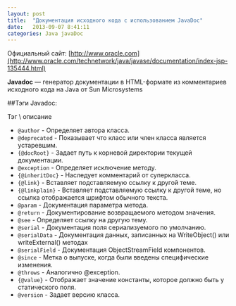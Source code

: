 ```yaml
---
layout: post
title:  "Документация исходного кода с использованием JavaDoc"
date:   2013-09-07 8:41:11
categories: Java javaDoc
---
```

Официальный сайт: [http://www.oracle.com](http://www.oracle.com/technetwork/java/javase/documentation/index-jsp-135444.html)

**Javadoc** — генератор документации в HTML-формате из комментариев исходного кода на Java от Sun Microsystems

##Тэги Javadoc:

Тэг \ описание	
- `@author` - Определяет автора класса.
- `@deprecated` - Показывает что класс или член класса является устаревшим.
- `{@docRoot}` - Задает путь к корневой директории текущей документации.
- `@exception` - Определяет исключение методу.
- `{@inheritDoc}` - Наследует комментарий от суперкласса.
- `{@link}` - Вставляет подставляемую ссылку к другой теме.
- `{@linkplain}` - Вставляет подставляемую ссылку к другой теме, но ссылка отображается шрифтом обычного текста.
- `@param` - Документация параметра метода.
- `@return` - Документирование возвращаемого методом значения.
- `@see` - Определяет ссылку на другую тему.
- `@serial` - Документация поля сериализуемого по умолчанию.
- `@serialData` - Документация данных, записанных на WriteObject() или writeExternal() методах
- `@serialField` - Документация ObjectStreamField компонентов.
- `@since` - Метка о выпуске, когда были введены специфические изменения.
- `@throws` - Аналогично @exception.
- `{@value}` - Отображает значение константы, которое должно быть у статического поля.
- `@version` - Задает версию класса.
